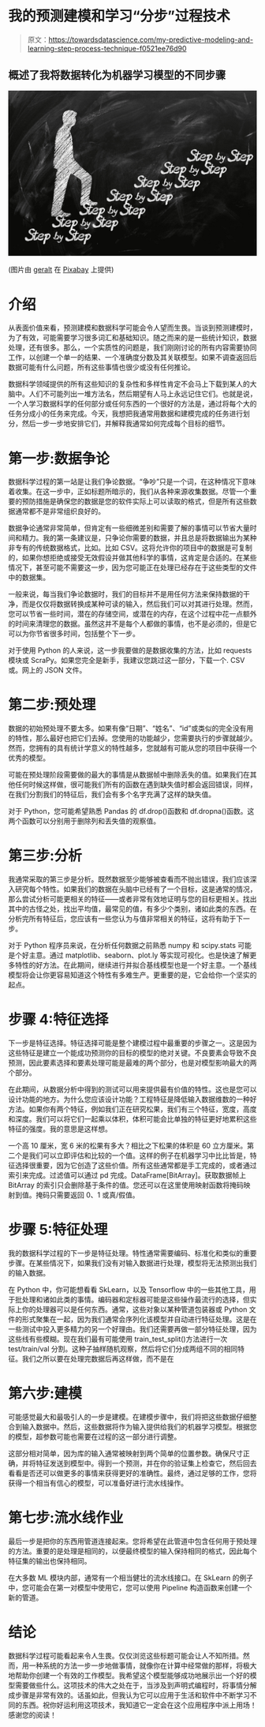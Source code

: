 # 我的预测建模和学习“分步”过程技术

> 原文：<https://towardsdatascience.com/my-predictive-modeling-and-learning-step-process-technique-f0521ee76d90>

## 概述了我将数据转化为机器学习模型的不同步骤

![](img/74bfcf6bb69766fbe9f13cca73440f75.png)

(图片由 [geralt](https://pixabay.com/images/id-6655274/) 在 [Pixabay](http://pixabay.com) 上提供)

# 介绍

从表面价值来看，预测建模和数据科学可能会令人望而生畏。当谈到预测建模时，为了有效，可能需要学习很多词汇和基础知识。随之而来的是一些统计知识，数据处理，还有很多。那么，一个实质性的问题是，我们刚刚讨论的所有内容需要协同工作，以创建一个单一的结果、一个准确度分数及其关联模型。如果不调查返回后数据可能有什么问题，所有这些事情也很少或没有任何推论。

数据科学领域提供的所有这些知识的复杂性和多样性肯定不会马上下载到某人的大脑中。人们不可能列出一堆方法名，然后期望有人马上永远记住它们。也就是说，一个人学习数据科学的任何部分或任何东西的一个很好的方法是，通过将每个大的任务分成小的任务来完成。今天，我想把我通常用数据和建模完成的任务进行划分，然后一步一步地安排它们，并解释我通常如何完成每个目标的细节。

# 第一步:数据争论

数据科学过程的第一站是让我们争论数据。“争吵”只是一个词，在这种情况下意味着收集。在这一步中，正如标题所暗示的，我们从各种来源收集数据。尽管一个重要的预防措施是确保您的数据是您的软件实际上可以读取的格式，但是所有这些数据通常都不是非常组织良好的。

数据争论通常非常简单，但肯定有一些细微差别和需要了解的事情可以节省大量时间和精力。我的第一条建议是，只争论你需要的数据，并且总是将数据输出为某种非专有的传统数据格式，比如。比如 CSV。这将允许你的项目中的数据是可复制的，如果你想拒绝或接受无效假设并做其他科学的事情，这肯定是合适的。在某些情况下，甚至可能不需要这一步，因为您可能正在处理已经存在于这些类型的文件中的数据集。

一般来说，每当我们争论数据时，我们的目标并不是用任何方法来保持数据的干净，而是仅仅将数据转换成某种可读的输入，然后我们可以对其进行处理。然而，您可以节省一些时间，潜在的存储空间，或潜在的内存，在这个过程中花一点额外的时间来清理您的数据。虽然这并不是每个人都做的事情，也不是必须的，但是它可以为你节省很多时间，包括整个下一步。

对于使用 Python 的人来说，这一步我要做的是数据收集的方法，比如 requests 模块或 ScraPy。如果您完全是新手，我建议您跳过这一部分，下载一个. CSV 或。网上的 JSON 文件。

# 第二步:预处理

数据的初始预处理不要太多。如果有像“日期”、“姓名”、“id”或类似的完全没有用的特性，那么最好也把它们去掉。您使用的功能越少，您需要执行的步骤就越少。然而，您拥有的具有统计学意义的特性越多，您就越有可能从您的项目中获得一个优秀的模型。

可能在预处理阶段需要做的最大的事情是从数据帧中删除丢失的值。如果我们在其他任何时候这样做，很可能我们所有的函数在遇到缺失值时都会返回错误，同样，在我们分割我们的特征后，我们会有多个名字充满了这样的缺失值。

对于 Python，您可能希望熟悉 Pandas 的 df.drop()函数和 df.dropna()函数。这两个函数可以分别用于删除列和丢失值的观察值。

# 第三步:分析

我通常采取的第三步是分析。既然数据至少能够被查看而不抛出错误，我们应该深入研究每个特性。如果我们的数据在头脑中已经有了一个目标，这是通常的情况，那么尝试分析可能更相关的特征——或者非常有效地证明与您的目标更相关。找出其中的古怪之处，找出平均值，最常见的值，有多少个类别，诸如此类的东西。在分析完所有特征后，您应该有一些您认为与值非常相关的特征，这将有助于下一步。

对于 Python 程序员来说，在分析任何数据之前熟悉 numpy 和 scipy.stats 可能是个好主意。通过 matplotlib、seaborn、plot.ly 等实现可视化。也是快速了解更多特性的好方法。在此期间，继续进行并拟合基线模型也是一个好主意。一个基线模型将会让你更容易知道这个特性有多难生产。更重要的是，它会给你一个坚实的起点。

# 步骤 4:特征选择

下一步是特征选择。特征选择可能是整个建模过程中最重要的步骤之一。这是因为这些特征是建立一个能成功预测你的目标的模型的绝对关键。不良要素会导致不良预测，因此要素选择和要素处理可能是最难的两个部分，也是对模型影响最大的两个部分。

在此期间，从数据分析中得到的测试可以用来提供最有价值的特性。这也是您可以设计功能的地方。为什么您应该设计功能？工程特征是降低输入数据维数的一种好方法。如果你有两个特征，例如我们正在研究松果，我们有三个特征，宽度，高度和深度。我们可以将它们一起乘以体积，体积可能会比单独的特征更好地累积这些特征的强度。我的意思是这样想。

一个高 10 厘米，宽 6 米的松果有多大？相比之下松果的体积是 60 立方厘米。第二个是我们可以立即评估和比较的一个值。这样的例子在机器学习中比比皆是，特征选择很重要，因为它创造了这些价值。所有这些通常都是手工完成的，或者通过索引来完成。过滤值可以通过 pd 完成。DataFrame[BitArray]。获取数据帧上 BitArray 的索引只会删除基于条件的值。您还可以在这里使用映射函数将掩码映射到值。掩码只需要返回 0、1 或真/假值。

# 步骤 5:特征处理

我的数据科学过程的下一步是特征处理。特性通常需要编码、标准化和类似的重要步骤。在某些情况下，如果我们没有对输入数据进行处理，模型将无法预测出我们的输入数据。

在 Python 中，你可能想看看 SkLearn，以及 Tensorflow 中的一些其他工具，用于批处理和诸如此类的事情。编码器和定标器可能是这些操作最流行的选择，但实际上你的处理器可以是任何东西。通常，这些对象以某种管道包装器或 Python 文件的形式聚集在一起，因为我们通常会序列化该模型并自动进行特征处理。这是在一些测试中投入更多精力的另一个好理由。我们还需要再做一部分特征处理，因为这些线有些模糊。现在我们最有可能使用 train_test_split()方法进行一次 test/train/val 分割。这种子抽样随机观察，然后将它们分成两组不同的相同特征。我们之所以要在处理完数据后再这样做，而不是在

# 第六步:建模

可能感觉最大和最吸引人的一步是建模。在建模步骤中，我们将把这些数据仔细整合到输入数据中。然后，这些数据将作为输入提供给我们的机器学习模型。根据您的模型，超参数可能也需要在过程的这一部分进行调整。

这部分相对简单，因为库的输入通常被映射到两个简单的位置参数。确保尺寸正确，并将特征发送到模型中。得到一个预测，并在你的验证集上检查它，然后回去看看是否还可以做更多的事情来获得更好的准确性。最终，通过足够的工作，您将获得一个相当有信心的模型，可以准备好进行流水线操作。

# 第七步:流水线作业

最后一步是把你的东西用管道连接起来。您将希望在此管道中包含任何用于预处理的方法。重要的是处理是相同的，以便最终模型的输入保持相同的格式，因此每个特征集的输出也保持相同。

在大多数 ML 模块内部，通常有一个相当健壮的流水线接口。在 SkLearn 的例子中，您可能会在第一对模型中使用它，您可以使用 Pipeline 构造函数来创建一个新的管道。

# 结论

数据科学过程可能看起来令人生畏。仅仅浏览这些标题可能会让人不知所措。然而，用一种系统的方法一步一步地做事情，就像你在计算中经常做的那样，将极大地帮助你创建一个有效的工作模型。我希望这个模型能够成功地展示出一个好的模型需要做些什么。这项技术的伟大之处在于，当涉及到声明式编程时，将事情分解成步骤是非常有效的。话虽如此，但我认为它可以应用于生活和软件中不断学习不同的东西。祝你好运利用这项技术，我知道它一定会在这个应用程序中派上用场！感谢您的阅读！